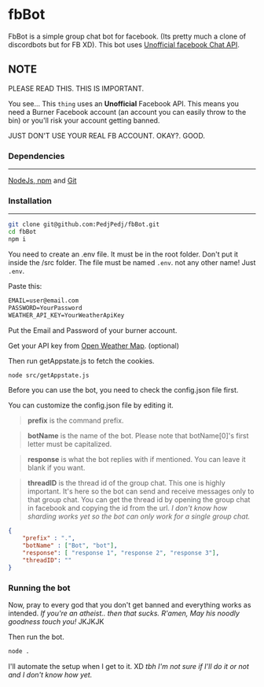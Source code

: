 # fbBot

FbBot is a simple group chat bot for facebook. (Its pretty much a clone of discordbots but for FB XD).
This bot uses [Unofficial facebook Chat API](https://github.com/Schmavery/facebook-chat-api).

## NOTE 
PLEASE READ THIS. THIS IS IMPORTANT.

You see... This `thing` uses an **Unofficial** Facebook API. This means you need a Burner Facebook account (an account you can easily throw to the bin) or you'll risk your account getting banned.

JUST DON'T USE YOUR REAL FB ACCOUNT. OKAY?. GOOD.


### Dependencies 
***

[NodeJs, npm](https://nodejs.org/en/download/) and [Git](https://git-scm.com/downloads)


### Installation 
***

```bash
git clone git@github.com:PedjPedj/fbBot.git
cd fbBot
npm i
```

You need to create an .env file. It must be in the root folder. Don't put it inside the /src folder.
The file must be named `.env`. not any other name! Just `.env`.


Paste this:

```txt
EMAIL=user@email.com
PASSWORD=YourPassword
WEATHER_API_KEY=YourWeatherApiKey
```

Put the Email and Password of your burner account.

Get your API key from [Open Weather Map](https://openweathermap.org/api). (optional)

Then run getAppstate.js to fetch the cookies.

```bash
node src/getAppstate.js
```

Before you can use the bot, you need to check the config.json file first.

You can customize the config.json file by editing it.


> **prefix** is the command prefix.

> **botName** is the name of the bot. Please note that botName[0]'s first letter must be capitalized.

> **response** is what the bot replies with if mentioned. You can leave it blank if you want.

> **threadID** is the thread id of the group chat. This one is highly important. It's here so the bot can send and receive messages only to that group chat. You can get the thread id by opening the group chat in facebook and copying the id from the url. *I don't know how sharding works yet so the bot can only work for a single group chat.*


```json
{
    "prefix" : ".",
    "botName" : ["Bot", "bot"],
    "response": [ "response 1", "response 2", "response 3"],
    "threadID": ""
}
```
### Running the bot 

Now, pray to every god that you don't get banned and everything works as intended.
*If you're an atheist.. then that sucks. R'amen, May his noodly goodness touch you!* JKJKJK

Then run the bot.

```bash
node .
```

I'll automate the setup when I get to it. XD
 *tbh I'm not sure if I'll do it or not and I don't know how yet.*